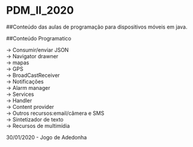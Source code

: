 # PDM_II_2020

##Conteúdo das aulas de programação para dispositivos móveis em java.

##Conteúdo Programatico

-> Consumir/enviar JSON<br/>
-> Navigator drawner<br/>
-> mapas<br/>
-> GPS<br/>
-> BroadCastReceiver<br/>
-> Notificações<br/>
-> Alarm manager<br/>
-> Services<br/>
-> Handler<br/>
-> Content provider<br/>
-> Outros recursos:email/câmera e SMS<br/>
-> Sintetizador de texto<br/>
-> Recursos de multimídia<br/>

30/01/2020 - Jogo de Adedonha<br/>

